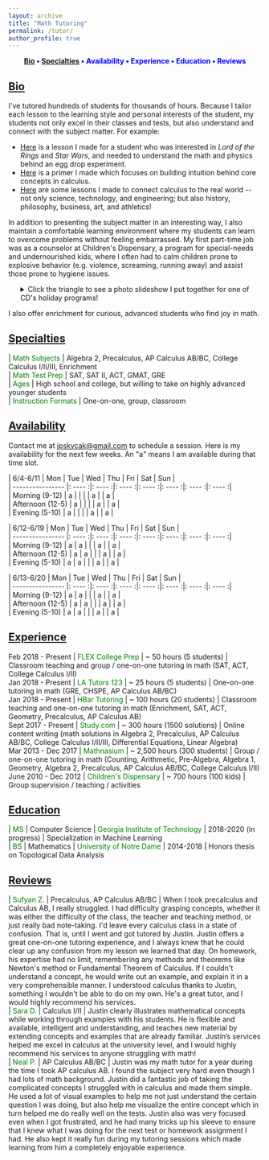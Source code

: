 ```yaml
---
layout: archive
title: "Math Tutoring"
permalink: /tutor/
author_profile: true
---
```

<center><b><font color="blue"><a href="http://www.jpskycak.com/tutor/#bio">Bio</a> • <a href="http://www.jpskycak.com/tutor/#specialties">Specialties</a> • Availability • Experience • Education • Reviews</font></b></center> 

## [Bio](#bio)

I've tutored hundreds of students for thousands of hours. Because I tailor each lesson to the learning style and personal interests of the student, my students not only excel in their classes and tests, but also understand and connect with the subject matter. For example:
<ul><li><font color="blue"><a href="https://jpskycak.github.io/files/jpskycak-ian.pdf">Here</a></font> is a lesson I made for a student who was interested in <i>Lord of the Rings</i> and <i>Star Wars</i>, and needed to understand the math and physics behind an egg drop experiment.</li>  
<li><font color="blue"><a href="https://jpskycak.github.io/files/jpskycak-calc_primer.pdf">Here</a></font> is a primer I made which focuses on building intuition behind core concepts in calculus.</li>  
<li><font color="blue"><a href="https://jpskycak.github.io/files/jpskycak-calc_connections.pdf">Here</a></font> are some lessons I made to connect calculus to the real world -- not only science, technology, and engineering; but also history, philosophy, business, art, and athletics!</li></ul>

In addition to presenting the subject matter in an interesting way, I also maintain a comfortable learning environment where my students can learn to overcome problems without feeling embarrassed. My first part-time job was as a counselor at Children's Dispensary, a program for special-needs and undernourished kids, where I often had to calm children prone to explosive behavior (e.g. violence, screaming, running away) and assist those prone to hygiene issues.

<ul style="list-style-type:none"><li><details><summary>Click the triangle to see a photo slideshow I put together for one of CD's holiday programs!</summary><video src="https://jpskycak.github.io/files/jpskycak-childrens_dispensary.mp4" width="320" height="200" controls preload></video></details></li></ul>   

I also offer enrichment for curious, advanced students who find joy in math.  

## [Specialties](#specialties)

 | <font color="green">Math Subjects</font> | Algebra 2, Precalculus, AP Calculus AB/BC, College Calculus I/II/III, Enrichment  
 | <font color="green">Math Test Prep</font> | SAT, SAT II, ACT, GMAT, GRE  
 | <font color="green">Ages</font> | High school and college, but willing to take on highly advanced younger students  
 | <font color="green">Instruction Formats</font> | One-on-one, group, classroom  

## [Availability](#availability)

Contact me at jpskycak@gmail.com to schedule a session. Here is my availability for the next few weeks. An "a" means I am available during that time slot.

| 6/4-6/11         | Mon    | Tue    | Wed    | Thu    | Fri    | Sat    | Sun    |  
| ---------------- |: ---- :|: ---- :|: ---- :|: ---- :|: ---- :|: ---- :|: ---- :|  
| Morning (9-12)   | a      |        |        |        | a      |        | a      |  
| Afternoon (12-5) | a      |        |        |        | a      |        | a      |  
| Evening (5-10)   | a      |        |        |        | a      |        | a      |  

| 6/12-6/19        | Mon    | Tue    | Wed    | Thu    | Fri    | Sat    | Sun    |  
| ---------------- |: ---- :|: ---- :|: ---- :|: ---- :|: ---- :|: ---- :|: ---- :|  
| Morning (9-12)   | a      | a      |        |        | a      |        | a      |  
| Afternoon (12-5) | a      | a      |        |        | a      |        | a      |  
| Evening (5-10)   | a      | a      |        |        | a      |        | a      |  

| 6/13-6/20        | Mon    | Tue    | Wed    | Thu    | Fri    | Sat    | Sun    |  
| ---------------- |: ---- :|: ---- :|: ---- :|: ---- :|: ---- :|: ---- :|: ---- :|  
| Morning (9-12)   | a      | a      |        |        | a      |        | a      |  
| Afternoon (12-5) | a      | a      |        |        | a      |        | a      |  
| Evening (5-10)   | a      | a      |        |        | a      |        | a      |  

## [Experience](#experience)

Feb 2018 - Present | <font color="green">FLEX College Prep</font> | ~ 50 hours (5 students) | Classroom teaching and group / one-on-one tutoring in math (SAT, ACT, College Calculus I/II)  
Jan 2018 - Present | <font color="green">LA Tutors 123</font> | ~ 25 hours (5 students) | One-on-one tutoring in math (GRE, CHSPE, AP Calculus AB/BC)  
Jan 2018 - Present | <font color="green">HBar Tutoring</font> | ~ 100 hours (20 students) | Classroom teaching and one-on-one tutoring in math (Enrichment, SAT, ACT, Geometry, Precalculus, AP Calculus AB)  
Sept 2017 - Present | <font color="green">Study.com</font> | ~ 300 hours (1500 solutions) | Online content writing (math solutions in Algebra 2, Precalculus, AP Calculus AB/BC, College Calculus I/II/III, Differential Equations, Linear Algebra)  
Mar 2013 - Dec 2017 | <font color="green">Mathnasium</font> | ~ 2,500 hours (300 students) | Group / one-on-one tutoring in math  (Counting, Arithmetic, Pre-Algebra, Algebra 1, Geometry, Algebra 2, Precalculus, AP Calculus AB/BC, College Calculus I/II)
June 2010 - Dec 2012 | <font color="green">Children's Dispensary</font> | ~ 700 hours (100 kids) | Group supervision / teaching / activities  

## [Education](#education)

 | <font color="green">MS</font> | Computer Science | <font color="green">Georgia Institute of Technology</font> | 2018-2020 (in progress) | Specialization in Machine Learning  
 | <font color="green">BS</font> | Mathematics | <font color="green">University of Notre Dame</font> | 2014-2018 | Honors thesis on Topological Data Analysis  

## [Reviews](#reviews)

 | <font color="green">Sufyan Z.</font> | Precalculus, AP Calculus AB/BC | When I took precalculus and Calculus AB, I really struggled. I had difficulty grasping concepts, whether it was either the difficulty of the class, the teacher and teaching method, or just really bad note-taking. I'd leave every calculus class in a state of confusion. That is, until I went and got tutored by Justin. Justin offers a great one-on-one tutoring experience, and I always knew that he could clear up any confusion from my lesson we learned that day. On homework, his expertise had no limit, remembering any methods and theorems like Newton's method or Fundamental Theorem of Calculus. If I couldn't understand a concept, he would write out an example, and explain it in a very comprehensible manner. I understood calculus thanks to Justin, something I wouldn't be able to do on my own. He's a great tutor, and I would highly recommend his services.  
 | <font color="green">Sara D.</font> | Calculus I/II | Justin clearly illustrates mathematical concepts while working through examples with his students. He is flexible and available, intelligent and understanding, and teaches new material by extending concepts and examples that are already familiar. Justin’s services helped me excel in calculus at the university level, and I would highly recommend his services to anyone struggling with math!   
 | <font color="green">Neal P.</font> | AP Calculus AB/BC | Justin was my math tutor for a year during the time I took AP calculus AB. I found the subject very hard even though I had lots of math background. Justin did a fantastic job of taking the complicated concepts I struggled with in calculus and made them simple. He used a lot of visual examples to help me not just understand the certain question I was doing, but also help me visualize the entire concept which in turn helped me do really well on the tests. Justin also was very focused even when I got frustrated, and he had many tricks up his sleeve to ensure that I knew what I was doing for the next test or homework assignment I had. He also kept it really fun during my tutoring sessions which made learning from him a completely enjoyable experience.  
